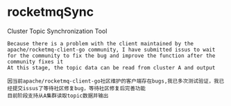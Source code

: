 # rocketmqSync

Cluster Topic Synchronization Tool

```
Because there is a problem with the client maintained by the apache/rocketmq-client-go community, I have submitted issus to wait for the community to fix the bug and improve the function after the community fixes it
At this stage, the topic data can be read from cluster A and output
```


```
因当前apache/rocketmq-client-go社区维护的客户端存在bugs,我已多次测试验证，我已经提交issus了等待社区修复bug，等待社区修复后完善功能
目前阶段支持从A集群读取topic数据并输出
```
